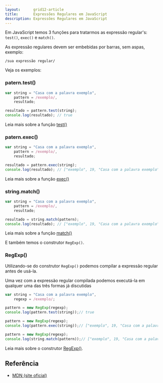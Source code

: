 ```yaml
---
layout:      grid12-article
title:       Expressões Regulares em JavaScript
description: Expressões Regulares em JavaScript
---
```



Em JavaScript temos 3 funções para tratarmos as expressão regular's: `test()`, `exec()` e `match()`.

As expressão regulares devem ser embebidas por barras, sem aspas, exemplo:

    /sua expressão regular/

Veja os exemplos:



### patern.test()

```javascript
var string = "Casa com a palavra exemplo",
    pattern = /exemplo/,
    resultado;

resultado = pattern.test(string);
console.log(resultado); // true
```

Leia mais sobre a função [test()](/javascript/refs/pattern-test/)



### patern.exec()

```javascript
var string = "Casa com a palavra exemplo",
    pattern = /exemplo/,
    resultado;

resultado = pattern.exec(string);
console.log(resultado); // ["exemplo", 19, "Casa com a palavra exemplo"]
```

Leia mais sobre a função [exec()](/javascript/refs/pattern-exec/)



### string.match()

```javascript
var string = "Casa com a palavra exemplo",
    pattern = /exemplo/,
    resultado;

resultado = string.match(pattern);
console.log(resultado); // ["exemplo", 19, "Casa com a palavra exemplo"]
```

Leia mais sobre a função [match()](/javascript/refs/string-match/)

E também temos o construtor `RegExp()`.



### RegExp()

Utilizando-se do construtor `RegExp()` podemos compilar a expressão regular antes de usá-la.

Uma vez com a expressão regular compilada podemos executá-la em qualquer uma das três formas já discutidas

```javascript
var string = "Casa com a palavra exemplo",
    regexp = /exemplo/;

pattern = new RegExp(regexp);
console.log(pattern.test(string));// true

pattern = new RegExp(regexp);
console.log(pattern.exec(string));// ["exemplo", 19, "Casa com a palavra exemplo"]

pattern = new RegExp(regexp);
console.log(string.match(pattern));// ["exemplo", 19, "Casa com a palavra exemplo"]
```

Leia mais sobre o construtor [RegExp()](/javascript/refs/regexp/).


Referência
---

- [MDN (site oficial)](https://developer.mozilla.org/pt-BR/docs/JavaScript/Guide/Regular_Expressions "link-externo")
